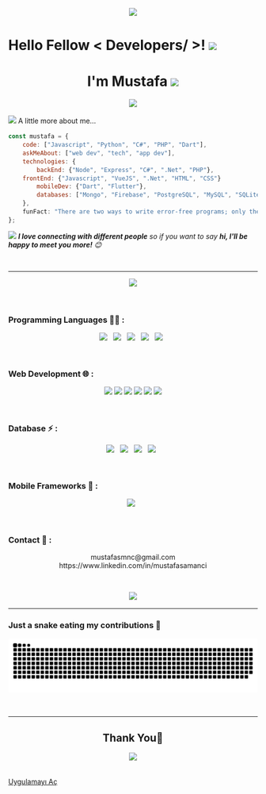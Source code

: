 <p align="center">
  <img src="https://capsule-render.vercel.app/api?type=waving&color=gradient&height=90"
</p>
	
<h1> Hello Fellow < Developers/ >! <img src = "https://raw.githubusercontent.com/MartinHeinz/MartinHeinz/master/wave.gif" width = 40> </h1>
	
<h1 align="center">I'm Mustafa
<img src="https://media.giphy.com/media/v1.Y2lkPTc5MGI3NjExNWJ6M2p3ODNzdzhxaXZpZ2wydjE1Yjc5bjVvcnY3enpzZ2p0a2pxdSZlcD12MV9pbnRlcm5hbF9naWZfYnlfaWQmY3Q9Zw/t5o2ltcX718cM0Rgwk/giphy.gif" width="35"></h1>

<p align="center">
<img src="https://media.giphy.com/media/RWBVtJjRnEsYUjNcQv/giphy.gif" width="250">
</p>

<img src="https://media.giphy.com/media/VgCDAzcKvsR6OM0uWg/giphy.gif" width="50"> A little more about me...  

```javascript
const mustafa = {
    code: ["Javascript", "Python", "C#", "PHP", "Dart"],
    askMeAbout: ["web dev", "tech", "app dev"],
    technologies: {
        backEnd: {"Node", "Express", "C#", ".Net", "PHP"},
	frontEnd: {"Javascript", "VueJS", ".Net", "HTML", "CSS"}
        mobileDev: {"Dart", "Flutter"},
        databases: ["Mongo", "Firebase", "PostgreSQL", "MySQL", "SQLite"},
    },
    funFact: "There are two ways to write error-free programs; only the third one works"
};
```

<img src="https://media.giphy.com/media/LnQjpWaON8nhr21vNW/giphy.gif" width="60"> <em><b>I love connecting with different people</b> so if you want to say <b>hi, I'll be happy to meet you more!</b> 😊</em>

<br>
<hr>
<p align="center">
<img src="https://media.giphy.com/media/v1.Y2lkPTc5MGI3NjExZTc4Mnd1enVmcjRkNWhrcno1NndwOW56ZTZrZjgxZnV2NjR1dXYxdSZlcD12MV9pbnRlcm5hbF9naWZfYnlfaWQmY3Q9Zw/IcRQvA7wOlDQsKCySt/giphy.gif">
</p>
<br>

### Programming Languages 👨‍💻 :
<p align="center">
<img src="https://img.shields.io/badge/C%23-239120?style=for-the-badge&logo=c-sharp&logoColor=white">&nbsp;&nbsp;
<img src="https://img.shields.io/badge/python-3670A0?style=for-the-badge&logo=python&logoColor=ffdd54">&nbsp;&nbsp;
<img src="https://img.shields.io/badge/JavaScript-F7DF1E?style=for-the-badge&logo=javascript&logoColor=black">&nbsp;&nbsp;
<img src="https://img.shields.io/badge/php-%23777BB4.svg?style=for-the-badge&logo=php&logoColor=white">&nbsp;&nbsp;
<img src="https://img.shields.io/badge/Dart-0175C2?style=for-the-badge&logo=dart&logoColor=white">&nbsp;&nbsp;
</p>
<br>
	
### Web Development 🌐 :
<p align='center'>
<img src="https://img.shields.io/badge/JavaScript-F7DF1E?style=for-the-badge&logo=javascript&logoColor=black">
<img src="https://img.shields.io/badge/node.js-6DA55F?style=for-the-badge&logo=node.js&logoColor=white">
<img src="https://img.shields.io/badge/Vue.js-35495E?style=for-the-badge&logo=vue.js&logoColor=4FC08D">
<img src="https://img.shields.io/badge/.NET-5C2D91?style=for-the-badge&logo=.net&logoColor=white">
<img src="https://img.shields.io/badge/html5-%23E34F26.svg?style=for-the-badge&logo=html5&logoColor=white">
<img src="https://img.shields.io/badge/css3-%231572B6.svg?style=for-the-badge&logo=css3&logoColor=white">
</p>
<br>

### Database ⚡ :
<p align='center'>
<td width=30%>
<img src="https://img.shields.io/badge/MySQL-00000F?style=for-the-badge&logo=mysql&logoColor=white">&nbsp;&nbsp;
<img src="https://img.shields.io/badge/PostgreSQL-316192?style=for-the-badge&logo=postgresql&logoColor=white">&nbsp;&nbsp;
<img src="https://img.shields.io/badge/MongoDB-4EA94B?style=for-the-badge&logo=mongodb&logoColor=white">&nbsp;&nbsp;
<img src="https://img.shields.io/badge/SQLite-07405E?style=for-the-badge&logo=sqlite&logoColor=white">&nbsp;&nbsp;
</p>
<br>

### Mobile Frameworks 📱 :
<p align='center'>
<img src="https://img.shields.io/badge/Flutter-02569B?style=for-the-badge&logo=flutter&logoColor=white">&nbsp;&nbsp;
</p>
<br>
	
### Contact 📱 :
<p align='center'>
mustafasmnc@gmail.com
<br>
https://www.linkedin.com/in/mustafasamanci
</p>
<br>
	
<p align="center">
<img src="https://media.giphy.com/media/v1.Y2lkPTc5MGI3NjExeTR1OTRjZXlxeDFkaDRvbzcxdWdnbmtpenE2bDR3OXdicmNweW1pMCZlcD12MV9pbnRlcm5hbF9naWZfYnlfaWQmY3Q9cw/zv7eH91tPkwRZmayVp/giphy.gif" width="100">
</p>

<hr>

### Just a snake eating my contributions 🐍
<p align='center'>
<img src="https://raw.githubusercontent.com/platane/snk/output/github-contribution-grid-snake-dark.svg">
</p>
<br>

<hr>
<h2 align='center'>Thank You🧐</h2>
<p align="center">
  <img src="https://capsule-render.vercel.app/api?type=waving&color=gradient&height=90&section=footer"/>
</p>
<br>
<a href="myapp://example">Uygulamayı Aç</a>
